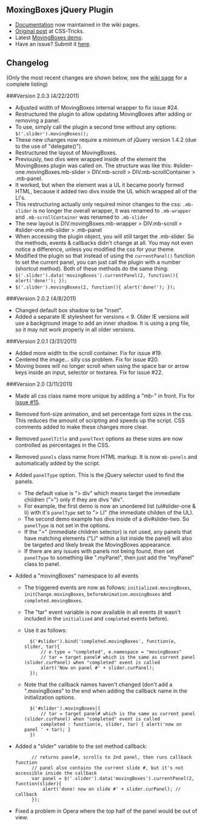 ## MoxingBoxes jQuery Plugin

* [Documentation](https://github.com/chriscoyier/MovingBoxes/wiki) now maintained in the wiki pages.
* [Original post](http://css-tricks.com/moving-boxes/) at CSS-Tricks.
* Latest [MovingBoxes demo](http://chriscoyier.github.com/MovingBoxes).
* Have an issue? Submit it [here](https://github.com/chriscoyier/MovingBoxes/issues).

## Changelog

(Only the most recent changes are shown below, see the [wiki page](https://github.com/chriscoyier/MovingBoxes/wiki/Change-Log) for a complete listing)

###Version 2.0.3 (4/22/2011)
* Adjusted width of MovingBoxes internal wrapper to fix issue #24.
* Restructured the plugin to allow updating MovingBoxes after adding or removing a panel.
 * To use, simply call the plugin a second time without any options: `$('.slider').movingBoxes();`
 * These new changes now require a minimum of jQuery version 1.4.2 (due to the use of "delegate()").
* Restructured the layout of MovingBoxes.
 * Previously, two divs were wrapped inside of the element the MovingBoxes plugin was called on. The structure was like this: #slider-one.movingBoxes.mb-slider > DIV.mb-scroll > DIV.mb-scrollContainer > .mb-panel.
 * It worked, but when the element was a UL it became poorly formed HTML, because it added two divs inside the UL which wrapped all of the LI's.
 * This restructuring actually only required minor changes to the css: `.mb-slider` is no longer the overall wrapper, it was renamed to `.mb-wrapper` and `.mb-scrollContainer` was renamed to `.mb-slider`
 * The new layout is DIV.movingBoxes.mb-wrapper > DIV.mb-scroll > #slider-one.mb-slider > .mb-panel
 * When accessing the plugin object, you will still target the .mb-slider. So the methods, events & callbacks didn't change at all. You may not even notice a difference, unless you modified the css for your theme.
* Modified the plugin so that instead of using the `currentPanel()` function to set the current panel, you can just call the plugin with a number (shortcut method). Both of these methods do the same thing:
 * `$('.slider').data('movingBoxes').currentPanel(2, function(){ alert('done!'); });`
 * `$('.slider').movingBoxes(2, function(){ alert('done!'); });`

###Version 2.0.2 (4/8/2011)
* Changed default box shadow to be "inset".
* Added a separate IE stylesheet for versions < 9. Older IE versions will use a background image to add an inner shadow. It is using a png file, so it may not work properly in all older versions.

###Version 2.0.1 (3/31/2011)
* Added more width to the scroll container. Fix for issue #19.
* Centered the image... silly css problem. Fix for issue #20.
* Moving boxes will no longer scroll when using the space bar or arrow keys inside an input, selector or textarea. Fix for issue #22.

###Version 2.0 (3/11/2011)
* Made all css class name more unique by adding a "mb-" in front. Fix for [issue #15](https://github.com/chriscoyier/MovingBoxes/issues/15).
* Removed font-size animation, and set percentage font sizes in the css. This reduces the amount of scripting and speeds up the script. CSS comments added to make these changes more clear.
* Removed `panelTitle` and `panelText` options as these sizes are now controlled as percentages in the CSS.
* Removed `panels` class name from HTML markup. It is now `mb-panels` and automatically added by the script.
* Added `panelType` option. This is the jQuery selector used to find the panels.

	* The default value is "> div" which means target the immediate children (">") only if they are divs "div".
	* For example, the first demo is now an unordered list (ul#slider-one &amp; li) with it's `panelType` set to "> LI" (the immediate childen of the UL).
	* The second demo example has divs inside of a div#slider-two. So `panelType` is not set in the options.
	* If the ">" (immediate children selector) is not used, any panels that have matching elements ("LI" within a list inside the panel) will also be targeted and likely break the MovingBoxes appearance.
	* If there are any issues with panels not being found, then set `panelType` to something like ".myPanel", then just add the "myPanel" class to panel.

* Added a "movingBoxes" namespace to all events

	* The triggered events are now as follows: `initialized.movingBoxes`, `initChange.movingBoxes`, `beforeAnimation.movingBoxes` and `completed.movingBoxes`.
	* The "tar" event variable is now available in all events (it wasn't included in the `initialized` and `completed` events before).
	* Use it as follows:

			$('#slider').bind('completed.movingBoxes', function(e, slider, tar){
				// e.type = "completed", e.namespace = "movingBoxes"
				// tar = target panel# which is the same as current panel (slider.curPanel) when "completed" event is called
				alert('Now on panel #' + slider.curPanel);
			});

	* Note that the callback names haven't changed (don't add a ".movingBoxes" to the end when adding the callback name in the initialization options.

			$('#slider').movingBoxes({
				// tar = target panel# which is the same as current panel (slider.curPanel) when "completed" event is called
				completed : function(e, slider, tar) { alert('now on panel ' + tar); }
			})

* Added a "slider" variable to the set method callback:

			// returns panel#, scrolls to 2nd panel, then runs callback function
			// panel also contains the current slide #, but it's not accessible inside the callback
			var panel = $('.slider').data('movingBoxes').currentPanel(2, function(slider){
				alert('done! now on slide #' + slider.curPanel); // callback
			});

* Fixed a problem in Opera where the top half of the panel would be out of view.
